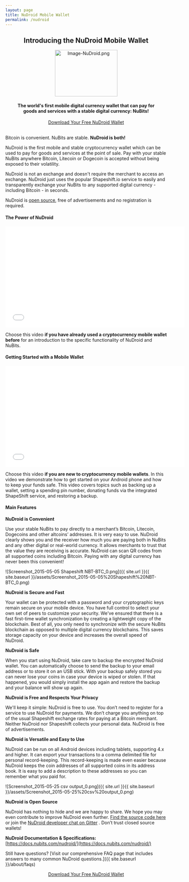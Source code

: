 ```yaml
---
layout: page
title: NuDroid Mobile Wallet
permalink: /nudroid
---
```

<h2><b><center>Introducing the NuDroid Mobile Wallet</center></b></h2>

<center><img src="{{ site.url }}{{ site.baseurl }}/assets/Image-NuDroid.png" width="195" height="145" alt="Image-NuDroid.png" /></center>

<h4><p><center>The world's first mobile digital currency wallet that can pay for<br>
goods and services with a stable digital currency: NuBits!</center></p></h4>

<div class="hero-actions">
	<center><a class="btn btn-primary" href="https://play.google.com/store/apps/details?id=com.matthewmitchell.nubits_android_wallet&hl=en">Download Your Free NuDroid Wallet</a></center>
</div>

<br>

Bitcoin is convenient. NuBits are stable. **NuDroid is both!**

NuDroid is the first mobile and stable cryptocurrency wallet which can be used to pay for goods and services at the point of sale. Pay with your stable NuBits anywhere Bitcoin, Litecoin or Dogecoin is accepted without being exposed to their volatility.

NuDroid is not an exchange and doesn't require the merchant to access an exchange. NuDroid just uses the popular Shapeshift.io service to easily and transparently exchange your NuBits to any supported digital currency - including Bitcoin - in seconds.

NuDroid is [open source](http://cybnate.github.io/), free of advertisements and no registration is required.

#### **The Power of NuDroid**

<iframe width="560" height="315" src="//www.youtube.com/embed/E0YyRX8tnHI" frameborder="0" allowfullscreen></iframe>

Choose this video **if you have already used a cryptocurrency mobile wallet before** for an introduction to the specific functionality of NuDroid and NuBits.

#### **Getting Started with a Mobile Wallet**

<iframe width="560" height="315" src="//www.youtube.com/embed/DYfemvz2xDU" frameborder="0" allowfullscreen></iframe>

Choose this video **if you are new to cryptocurrency mobile wallets**. In this video we demonstrate how to get started on your Android phone and how to keep your funds safe. This video covers topics such as backing up a wallet, setting a spending pin number, donating funds via the integrated ShapeShift service, and restoring a backup.

#### **Main Features**

**NuDroid is Convenient**

Use your stable NuBits to pay directly to a merchant’s Bitcoin, Litecoin, Dogecoins and other altcoins’ addresses. It is very easy to use. NuDroid clearly shows you and the receiver how much you are paying both in NuBits and any other digital or real-world currency. It allows merchants to trust that the value they are receiving is accurate. NuDroid can scan QR codes from all supported coins including Bitcoin. Paying with any digital currency has never been this convenient!

![Screenshot_2015-05-05 Shapeshift NBT-BTC_0.png]({{ site.url }}{{ site.baseurl }}/assets/Screenshot_2015-05-05%20Shapeshift%20NBT-BTC_0.png)  

**NuDroid is Secure and Fast**

Your wallet can be protected with a password and your cryptographic keys remain secure on your mobile device. You have full control to select your own set of peers to customize your security. We've ensured that there is a fast first-time wallet synchronization by creating a lightweight copy of the blockchain. Best of all, you only need to synchronize with the secure NuBits blockchain as opposed to multiple digital currency blockchains. This saves storage capacity on your device and increases the overall speed of NuDroid.

**NuDroid is Safe**

When you start using NuDroid, take care to backup the encrypted NuDroid wallet. You can automatically choose to send the backup to your email address or to store it on an USB stick. With your backup safely stored you can never lose your coins in case your device is wiped or stolen. If that happened, you would simply install the app again and restore the backup and your balance will show up again.

**NuDroid is Free and Respects Your Privacy**

We'll keep it simple: NuDroid is free to use. You don’t need to register for a service to use NuDroid for payments. We don’t charge you anything on top of the usual Shapeshift exchange rates for paying at a Bitcoin merchant. Neither NuDroid nor Shapeshift collects your personal data. NuDroid is free of advertisements.

**NuDroid is Versatile and Easy to Use**

NuDroid can be run on all Android devices including tablets, supporting 4.x and higher. It can export your transactions to a comma delimited file for personal record-keeping. This record-keeping is made even easier because NuDroid keeps the coin addresses of all supported coins in its address book. It is easy to add a description to these addresses so you can remember what you paid for.

![Screenshot_2015-05-25 csv output_0.png]({{ site.url }}{{ site.baseurl }}/assets/Screenshot_2015-05-25%20csv%20output_0.png)  

**NuDroid is Open Source**

NuDroid has nothing to hide and we are happy to share. We hope you may even contribute to improve NuDroid even further. [Find the source code here](https://github.com/cybnate/NuDroid) or join the [NuDroid developer chat on Gitter](https://gitter.im/Cybnate/NuDroid) . Don’t trust closed source wallets!

**NuDroid Documentation & Specifications:** [https://docs.nubits.com/nudroid/](https://docs.nubits.com/nudroid/)

Still have questions? [Visit our comprehensive FAQ page that includes answers to many common NuDroid questions.]({{ site.baseurl }}/about/faqs)

<div class="hero-actions">
  <center><a class="btn btn-primary" href="https://play.google.com/store/apps/details?id=com.matthewmitchell.nubits_android_wallet&hl=en">Download Your Free NuDroid Wallet</a></center>
</div>

